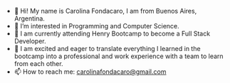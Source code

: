 - 👋 Hi! My name is Carolina Fondacaro, I am from Buenos Aires, Argentina. 
- 👀 I’m interested in Programming and Computer Science.
- 🌱 I am currently attending Henry Bootcamp to become a Full Stack Developer.
- 💞️ I am excited and eager to translate everything I learned in the bootcamp into a professional and work experience with a team to learn from each other.
- 📫 How to reach me: carolinafondacaro@gmail.com


<!---
CaroFonda/CaroFonda is a ✨ special ✨ repository because its `README.md` (this file) appears on your GitHub profile.
You can click the Preview link to take a look at your changes.
--->
